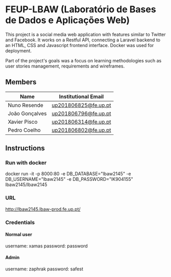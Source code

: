 # FEUP-LBAW (Laboratório de Bases de Dados e Aplicações Web)

This project is a social media web application with features similar to Twitter and Facebook. It works on a Restful API, connecting a Laravel backend to an HTML, CSS and Javascript frontend interface. Docker was used for deployment.

Part of the project's goals was a focus on learning methodologies such as user stories management, requirements and wireframes.

## Members

| Name | Institutional Email |
| -------- | -------- |
| Nuno Resende | up201806825@fe.up.pt     |
| João Gonçalves | up201806796@fe.up.pt    |
| Xavier Pisco | up201806314@fe.up.pt     |
| Pedro Coelho |   up201806802@fe.up.pt   |

## Instructions

### Run with docker

docker run -it -p 8000:80 -e DB_DATABASE="lbaw2145" -e DB_USERNAME="lbaw2145" -e DB_PASSWORD="IK904155" lbaw2145/lbaw2145 

### URL

http://lbaw2145.lbaw-prod.fe.up.pt/

### Credentials

#### Normal user

username: xamas
password: password

#### Admin

username: zaphrak
password: safest
